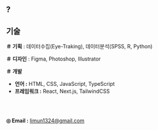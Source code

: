 ## ?

## 기술
__＃ 기획__ :</b> 데이터수집(Eye-Traking), 데이터분석(SPSS, R, Python)  

__＃ 디자인__ :</b> Figma, Photoshop, Illustrator  

__＃ 개발__  
* __언어 :__ HTML, CSS, JavaScript, TypeScript
* __프레임워크 :__ React, Next.js, TailwindCSS

<br/>
<br/>

__◎ Email :__ limun1324@gmail.com
